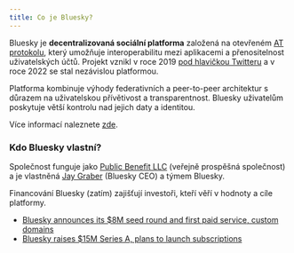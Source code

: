 ```yaml
---
title: Co je Bluesky?
---
```


Bluesky je **decentralizovaná sociální platforma** založená na otevřeném
[AT protokolu](https://atproto.com/), který umožňuje interoperabilitu mezi
aplikacemi a přenositelnost uživatelských účtů. Projekt vznikl v roce 2019 [pod
hlavičkou Twitteru](https://x.com/jack/status/1204766078468911106) a v roce 2022 se stal nezávislou platformou.

Platforma kombinuje výhody federativních a peer-to-peer architektur s důrazem na
uživatelskou přívětivost a transparentnost. Bluesky uživatelům poskytuje větší kontrolu nad jejich daty a identitou.

Více informací naleznete [zde](https://blueskyweb.zendesk.com/hc/en-us/articles/19002666608397-What-is-Bluesky).


### Kdo Bluesky vlastní?

Společnost funguje
jako [Public Benefit LLC](https://bsky.social/about/blog/2-7-2022-overview) (veřejně prospěšná společnost) a je
vlastněná [Jay Graber](https://bsky.app/profile/jay.bsky.team) (Bluesky CEO) a týmem Bluesky.

Financování Bluesky (zatím) zajišťují investoři, kteří věří v hodnoty a cíle platformy.

* [Bluesky announces its $8M seed round and first paid service, custom domains](https://techcrunch.com/2023/07/05/bluesky-announces-its-8m-seed-round-first-paid-service-custom-domains/)
* [Bluesky raises $15M Series A, plans to launch subscriptions](https://techcrunch.com/2024/10/24/bluesky-raises-15m-series-a-plans-to-launch-subscriptions/)